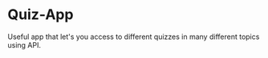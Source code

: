 # Quiz-App
Useful app that let's you access to different quizzes in many different topics using API.
